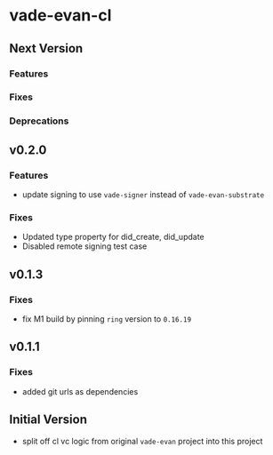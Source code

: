 # vade-evan-cl

## Next Version

### Features

### Fixes

### Deprecations

## v0.2.0

### Features

- update signing to use `vade-signer` instead of `vade-evan-substrate`

### Fixes

- Updated type property for did_create, did_update
- Disabled remote signing test case

## v0.1.3

### Fixes

- fix M1 build by pinning `ring` version to `0.16.19`

## v0.1.1

### Fixes

- added git urls as dependencies

## Initial Version

- split off cl vc logic from original `vade-evan` project into this project
